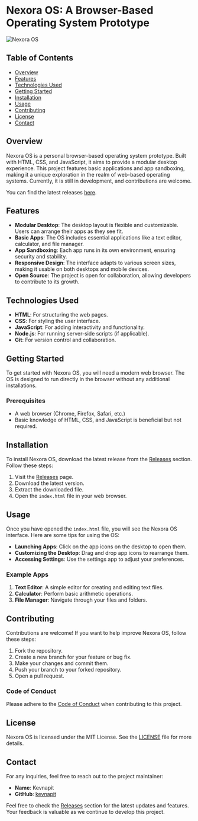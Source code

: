 # Nexora OS: A Browser-Based Operating System Prototype

![Nexora OS](https://img.shields.io/badge/Nexora%20OS-Prototype-blue?style=for-the-badge)

## Table of Contents
- [Overview](#overview)
- [Features](#features)
- [Technologies Used](#technologies-used)
- [Getting Started](#getting-started)
- [Installation](#installation)
- [Usage](#usage)
- [Contributing](#contributing)
- [License](#license)
- [Contact](#contact)

## Overview

Nexora OS is a personal browser-based operating system prototype. Built with HTML, CSS, and JavaScript, it aims to provide a modular desktop experience. This project features basic applications and app sandboxing, making it a unique exploration in the realm of web-based operating systems. Currently, it is still in development, and contributions are welcome.

You can find the latest releases [here](https://github.com/Kevnapit/nexora-os/releases).

## Features

- **Modular Desktop**: The desktop layout is flexible and customizable. Users can arrange their apps as they see fit.
- **Basic Apps**: The OS includes essential applications like a text editor, calculator, and file manager.
- **App Sandboxing**: Each app runs in its own environment, ensuring security and stability.
- **Responsive Design**: The interface adapts to various screen sizes, making it usable on both desktops and mobile devices.
- **Open Source**: The project is open for collaboration, allowing developers to contribute to its growth.

## Technologies Used

- **HTML**: For structuring the web pages.
- **CSS**: For styling the user interface.
- **JavaScript**: For adding interactivity and functionality.
- **Node.js**: For running server-side scripts (if applicable).
- **Git**: For version control and collaboration.

## Getting Started

To get started with Nexora OS, you will need a modern web browser. The OS is designed to run directly in the browser without any additional installations. 

### Prerequisites

- A web browser (Chrome, Firefox, Safari, etc.)
- Basic knowledge of HTML, CSS, and JavaScript is beneficial but not required.

## Installation

To install Nexora OS, download the latest release from the [Releases](https://github.com/Kevnapit/nexora-os/releases) section. Follow these steps:

1. Visit the [Releases](https://github.com/Kevnapit/nexora-os/releases) page.
2. Download the latest version.
3. Extract the downloaded file.
4. Open the `index.html` file in your web browser.

## Usage

Once you have opened the `index.html` file, you will see the Nexora OS interface. Here are some tips for using the OS:

- **Launching Apps**: Click on the app icons on the desktop to open them.
- **Customizing the Desktop**: Drag and drop app icons to rearrange them.
- **Accessing Settings**: Use the settings app to adjust your preferences.

### Example Apps

1. **Text Editor**: A simple editor for creating and editing text files.
2. **Calculator**: Perform basic arithmetic operations.
3. **File Manager**: Navigate through your files and folders.

## Contributing

Contributions are welcome! If you want to help improve Nexora OS, follow these steps:

1. Fork the repository.
2. Create a new branch for your feature or bug fix.
3. Make your changes and commit them.
4. Push your branch to your forked repository.
5. Open a pull request.

### Code of Conduct

Please adhere to the [Code of Conduct](CODE_OF_CONDUCT.md) when contributing to this project.

## License

Nexora OS is licensed under the MIT License. See the [LICENSE](LICENSE) file for more details.

## Contact

For any inquiries, feel free to reach out to the project maintainer:

- **Name**: Kevnapit
- **GitHub**: [kevnapit](https://github.com/Kevnapit)

Feel free to check the [Releases](https://github.com/Kevnapit/nexora-os/releases) section for the latest updates and features. Your feedback is valuable as we continue to develop this project.